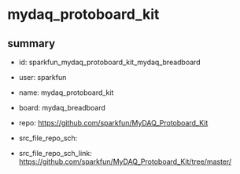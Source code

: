 # mydaq_protoboard_kit
 
## summary 
* id: sparkfun_mydaq_protoboard_kit_mydaq_breadboard
* user: sparkfun
* name: mydaq_protoboard_kit
* board: mydaq_breadboard
* repo: https://github.com/sparkfun/MyDAQ_Protoboard_Kit



* src_file_repo_sch: 
* src_file_repo_sch_link: https://github.com/sparkfun/MyDAQ_Protoboard_Kit/tree/master/







